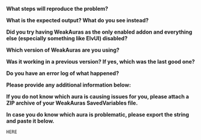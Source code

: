 **What steps will reproduce the problem?**
<!-- Describe what you clicked or did when the problem occured -->

**What is the expected output? What do you see instead?**
<!-- What did you expect to happen and what happened instead? -->

**Did you try having WeakAuras as the only enabled addon and everything else (especially something like ElvUI) disabled?**
<!-- Testing with only WeakAuras enabled is crucial to ruling out conflicts with other addons. -->

**Which version of WeakAuras are you using?**
<!-- You can see the current version in the title bar of the options window, if the options do not open, check the Twitch app or the `## Version:` field in the WeakAuras.toc file -->

**Was it working in a previous version? If yes, which was the last good one?**
<!-- You can always find older versions of WeakAuras to test with at https://www.wowace.com/projects/weakauras-2/files -->

**Do you have an error log of what happened?** 
<!-- If you don't see any errors, make sure that error reporting is enabled (`/console scriptErrors 1`) or install https://www.curseforge.com/wow/addons/bugsack & https://www.curseforge.com/wow/addons/bug-grabber, yes both are needed. 
Note that if the error looks like `[string "--[[ Error in ' my awesome aura' ]` then the bug is in the aura that got mentioned, not in WeakAuras itself --> 


**Please provide any additional information below:**

**If you do not know which aura is causing issues for you, please attach a ZIP archive of your WeakAuras SavedVariables file.** 
<!-- It's the `WeakAuras.lua` file in `World of Warcraft\WTF\Account\YOUR_ACCOUNT\SavedVariables\` -->

**In case you do know which aura is problematic, please export the string and paste it below.**

``` HERE ```
